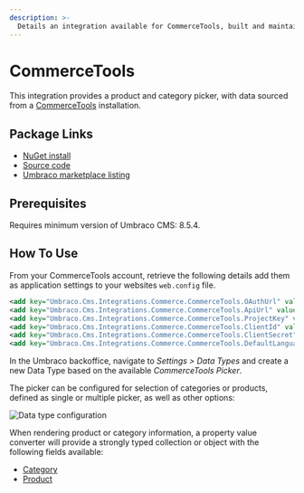 ```yaml
---
description: >-
  Details an integration available for CommerceTools, built and maintained by Umbraco HQ.
---
```


# CommerceTools

This integration provides a product and category picker, with data sourced from a [CommerceTools](https://commercetools.com/) installation.

## Package Links

- [NuGet install](https://www.nuget.org/packages/Umbraco.Cms.Integrations.Commerce.CommerceTools)
- [Source code](https://github.com/umbraco/Umbraco.Cms.Integrations/tree/main/src/Umbraco.Cms.Integrations.Commerce.CommerceTools)
- [Umbraco marketplace listing](https://marketplace.umbraco.com/package/umbraco.cms.integrations.commerce.commercetools)

## Prerequisites

Requires minimum version of Umbraco CMS: 8.5.4.

## How To Use

From your CommerceTools account, retrieve the following details add them as application settings to your websites `web.config` file.

```xml
<add key="Umbraco.Cms.Integrations.Commerce.CommerceTools.OAuthUrl" value="https://auth.europe-west1.gcp.commercetools.com/oauth/token" />
<add key="Umbraco.Cms.Integrations.Commerce.CommerceTools.ApiUrl" value="https://api.europe-west1.gcp.commercetools.com" />
<add key="Umbraco.Cms.Integrations.Commerce.CommerceTools.ProjectKey" value="" />
<add key="Umbraco.Cms.Integrations.Commerce.CommerceTools.ClientId" value="" />
<add key="Umbraco.Cms.Integrations.Commerce.CommerceTools.ClientSecret" value="" />
<add key="Umbraco.Cms.Integrations.Commerce.CommerceTools.DefaultLanguage" value="en-US" />
```

In the Umbraco backoffice, navigate to _Settings > Data Types_ and create a new Data Type based on the available *CommerceTools Picker*.

The picker can be configured for selection of categories or products, defined as single or multiple picker, as well as other options:

![Data type configuration](https://github.com/umbraco/Umbraco.Cms.Integrations/raw/main/src/Umbraco.Cms.Integrations.Commerce.CommerceTools/img/data-type-config.png)

When rendering product or category information, a property value converter will provide a strongly typed collection or object with the following fields available:

- [Category](https://github.com/umbraco/Umbraco.Cms.Integrations/blob/main/src/Umbraco.Cms.Integrations.Commerce.CommerceTools/Models/Category.cs)
- [Product](https://github.com/umbraco/Umbraco.Cms.Integrations/blob/main/src/Umbraco.Cms.Integrations.Commerce.CommerceTools/Models/Product.cs)
